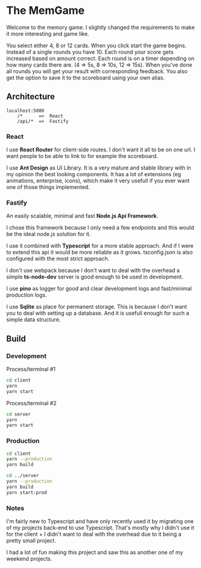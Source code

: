 # The MemGame

Welcome to the memory game.
I slightly changed the requirements to make it more interesting and game like.

You select either 4, 8 or 12 cards. When you click start the game begins. Instead of a single rounds you have 10. Each round your score gets increased based on amount correct. Each round is on a timer depending on how many cards there are. (4 => 5s, 8 => 10s, 12 => 15s). When you've done all rounds you will get your result with corresponding feedback. You also get the option to save it to the scoreboard using your own alias.

## Architecture

```
localhost:5000
    /*      =>  React
    /api/*  =>  Fastify
```

### React

I use **React Router** for client-side routes. I don't want it all to be on one url. I want people to be able to link to for example the scoreboard.

I use **Ant Design** as UI Library. It is a very mature and stable library with in my opinion the best looking components. It has a lot of extensions (eg animations, enterprise, icons), which make it very usefull if you ever want one of those things implemented.

### Fastify

An easily scalable, minimal and fast **Node.js Api Framework**.

I chose this framework because I only need a few endpoints and this would be the ideal node.js solution for it.

I use it combined with **Typescript** for a more stable approach. And if I were to extend this api it would be more reliable as it grows. tsconfig.json is also configured with the most strict approach.

I don't use webpack because I don't want to deal with the overhead a simple **ts-node-dev** server is good enough to be used in development.

I use **pino** as logger for good and clear development logs and fast/minimal production logs.

I use **Sqlite** as place for permanent storage. This is because I don't want you to deal with setting up a database. And it is usefull enough for such a simple data structure.

## Build

### Development

Process/terminal #1

```bash
cd client
yarn
yarn start
```

Process/terminal #2

```bash
cd server
yarn
yarn start
```

### Production

```bash
cd client
yarn --production
yarn build

cd ../server
yarn --production
yarn build
yarn start:prod
```

### Notes

I'm fairly new to Typescript and have only recently used it by migrating one of my projects back-end to use Typescript. That's mostly why I didn't use it for the client + I didn't want to deal with the overhead due to it being a pretty small project.

I had a lot of fun making this project and saw this as another one of my weekend projects.
